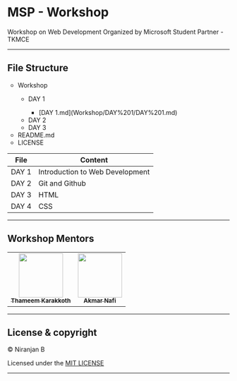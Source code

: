 # MSP - Workshop

Workshop on Web Development Organized by Microsoft Student Partner - TKMCE

---


## File Structure


<ul style="list-style-type:circle">
         <li>Workshop</li>
         <ul style="list-style-type:circle">
         <li>DAY 1</li>
         <ul>
         <li>[DAY 1.md](Workshop/DAY%201/DAY%201.md)</li>
         </ul>
         <li>DAY 2</li>
         <li>DAY 3</li>
      </ul>
         <li>README.md</li>
         <li>LICENSE</li>
      </ul>

| File | Content |
|--------|------|
|DAY 1 |Introduction to Web Development|
|DAY 2 |Git and Github|
|DAY 3 |HTML|
|DAY 4 |CSS|


---
## Workshop Mentors


<table>
  <tr>
    <td align="center"><a href="https://github.com/thameemk612"><img src="https://avatars0.githubusercontent.com/u/33159840?s=400&u=4b94857eac651dcfaa0db2797cc381bb4ab34a99&v=4" width="100px" alt=""/><br /><sub><b>Thameem Karakkoth</b></sub></a></td>
    <td align="center"><a href="https://github.com/AkmarNafi"><img src="https://avatars0.githubusercontent.com/u/20369607?s=400&u=6cf1f3f44db50cc339337067ec38e9abaef3093f&v=4" width="100px" alt=""/><br /><sub><b>Akmar Nafi</b></sub></a></td>
  </tr>
</table>

---

## License & copyright

© Niranjan B 

Licensed under the [MIT LICENSE](LICENSE)

---
